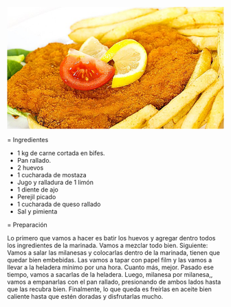 ![Foto](FotoMilanesa.jpg)


= Ingredientes

- 1 kg de carne cortada en bifes.
- Pan rallado.
- 2 huevos
- 1 cucharada de mostaza
- Jugo y ralladura de 1 limón
- 1 diente de ajo
- Perejil picado
- 1 cucharada de queso rallado
- Sal y pimienta

= Preparación

Lo primero que vamos a hacer es batir los huevos y agregar dentro todos los ingredientes de la marinada. Vamos a mezclar todo bien.
Siguiente: Vamos a salar las milanesas y colocarlas dentro de la marinada, tienen que quedar bien embebidas. Las vamos a tapar con papel film y las vamos a llevar a la heladera mínimo por una hora. Cuanto más, mejor.
Pasado ese tiempo, vamos a sacarlas de la heladera. Luego, milanesa por milanesa,, vamos a empanarlas con el pan rallado, presionando de ambos lados hasta que las recubra bien.
Finalmente, lo que queda es freírlas en aceite bien caliente hasta que estén doradas y disfrutarlas mucho.
